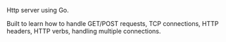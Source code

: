 Http server using Go.

Built to learn how to handle GET/POST requests, TCP connections, HTTP headers, HTTP verbs, handling multiple connections.
